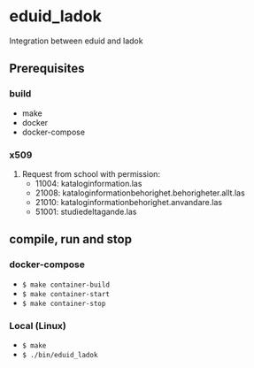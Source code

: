 # eduid_ladok

Integration between eduid and ladok

## Prerequisites

### build

* make
* docker
* docker-compose

### x509

1. Request from school with permission:
    * 11004:  kataloginformation.las
    * 21008:  kataloginformationbehorighet.behorigheter.allt.las
    * 21010:  kataloginformationbehorighet.anvandare.las
    * 51001:  studiedeltagande.las

## compile, run and stop

### docker-compose

* ```$ make container-build```
* ```$ make container-start```
* ```$ make container-stop```

### Local (Linux)

* ```$ make```
* ```$ ./bin/eduid_ladok```
